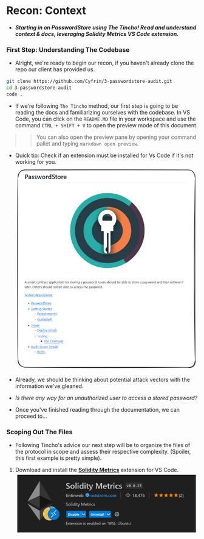 # Recon: Context
- ***Starting in on PasswordStore using The Tincho! Read and understand context & docs, leveraging Solidity Metrics VS Code extension.***

### First Step: Understanding The Codebase
- Alright, we're ready to begin our recon, if you haven't already clone the repo our client has provided us.

```bash
git clone https://github.com/Cyfrin/3-passwordstore-audit.git
cd 3-passwordstore-audit
code .
```

- If we're following `The Tincho` method, our first step is going to be reading the docs and familiarizing ourselves with the codebase. In VS Code, you can click on the `README.MD` file in your workspace and use the command `CTRL + SHIFT + V` to open the preview mode of this document.

>> You can also open the preview pane by opening your command pallet and typing `markdown open preview`.

- Quick tip: Check if an extension must be installed for Vs Code if it's not working for you.
![alt text](<Images/image copy 4.png>)

- Already, we should be thinking about potential attack vectors with the information we've gleaned.
- _Is there any way for an unauthorized user to access a stored password?_
- Once you've finished reading through the documentation, we can proceed to...

### Scoping Out The Files
- Following Tincho's advice our next step will be to organize the files of the protocol in scope and assess their respective complexity. (Spoiler, this first example is pretty simple).

1. Download and install the **[Solidity Metrics](https://marketplace.visualstudio.com/items?itemName=tintinweb.solidity-metrics)** extension for VS Code.
![alt text](<Images/image copy 5.png>)

